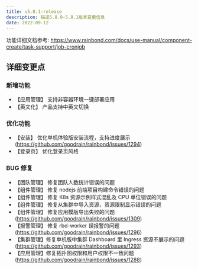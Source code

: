 ```yaml
---
title: v5.8.1-release
description: 描述5.8.0-5.8.1版本变更信息
date: 2022-09-12
---
```


<!--truncate-->

功能详细文档参考: https://www.rainbond.com/docs/use-manual/component-create/task-support/job-cronjob

## 详细变更点

### 新增功能

- 【应用管理】 支持非容器环境一键部署应用
- 【英文化】 产品支持中英文切换

### 优化功能

- 【安装】 优化单机体验版安装流程，支持进度展示(https://github.com/goodrain/rainbond/issues/1294)
- 【登录页】 优化登录页风格

### BUG 修复

- 【团队管理】 修复团队人数统计错误的问题
- 【组件管理】 修复 nodejs 前端项目构建命令错误的问题
- 【组件管理】 修复 K8s 资源示例样式混乱及 CPU 单位错误的问题
- 【组件管理】 修复从集群中导入资源，资源限制显示错误的问题
- 【组件管理】 修复应用模版导出失败的问题(https://github.com/goodrain/rainbond/issues/1309)
- 【报警管理】 修复 rbd-worker 误报警的问题(https://github.com/goodrain/rainbond/issues/1296)
- 【集群管理】修复单机版中集群 Dashboard 里 Ingress 资源不展示的问题(https://github.com/goodrain/rainbond/issues/1293)
- 【应用管理】修复拓扑图权限和用户权限不一致问题(https://github.com/goodrain/rainbond/issues/1288)
